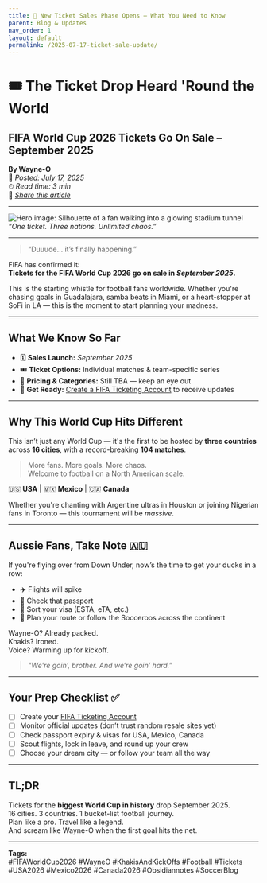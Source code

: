 ```yaml
---
title: 🚨 New Ticket Sales Phase Opens – What You Need to Know
parent: Blog & Updates
nav_order: 1
layout: default
permalink: /2025-07-17-ticket-sale-update/
---
```

# 🎟️ The Ticket Drop Heard 'Round the World 

## FIFA World Cup 2026 Tickets Go On Sale – September 2025  

**By Wayne-O**  
📅 *Posted: July 17, 2025*  
⏱ *Read time: 3 min*  
🔗 *[Share this article](#)*

---

![Hero image: Silhouette of a fan walking into a glowing stadium tunnel](https://github.com/mrwayneo/khakisandkickoffs/blob/main/docs/assets/images/hero-blog-ep1.jpeg?raw=true)  
*“One ticket. Three nations. Unlimited chaos.”*

---


> “Duuude… it’s finally happening.”

FIFA has confirmed it:  
**Tickets for the FIFA World Cup 2026 go on sale in *September 2025*.**

This is the starting whistle for football fans worldwide. Whether you're chasing goals in Guadalajara, samba beats in Miami, or a heart-stopper at SoFi in LA — this is the moment to start planning your madness.

---

## What We Know So Far

- 🗓 **Sales Launch:** *September 2025*  
- 🎟 **Ticket Options:** Individual matches & team-specific series  
- 💸 **Pricing & Categories:** Still TBA — keep an eye out  
- 🔔 **Get Ready:** [Create a FIFA Ticketing Account](https://www.fifa.com/tickets) to receive updates  

---

## Why This World Cup Hits Different

This isn’t just any World Cup — it's the first to be hosted by **three countries** across **16 cities**, with a record-breaking **104 matches**.

> More fans. More goals. More chaos.  
> Welcome to football on a North American scale.

🇺🇸 **USA** | 🇲🇽 **Mexico** | 🇨🇦 **Canada**

Whether you're chanting with Argentine ultras in Houston or joining Nigerian fans in Toronto — this tournament will be *massive*.

---

## Aussie Fans, Take Note 🇦🇺

If you're flying over from Down Under, now’s the time to get your ducks in a row:

- ✈️ Flights will spike  
- 🛂 Check that passport  
- 🧾 Sort your visa (ESTA, eTA, etc.)  
- 🎒 Plan your route or follow the Socceroos across the continent

Wayne-O? Already packed.  
Khakis? Ironed.  
Voice? Warming up for kickoff.

> _"We're goin’, brother. And we’re goin’ hard.”_

---

## Your Prep Checklist ✅

- [ ] Create your [FIFA Ticketing Account](https://www.fifa.com/tickets)  
- [ ] Monitor official updates (don’t trust random resale sites yet)  
- [ ] Check passport expiry & visas for USA, Mexico, Canada  
- [ ] Scout flights, lock in leave, and round up your crew  
- [ ] Choose your dream city — or follow your team all the way  

---

## TL;DR

Tickets for the **biggest World Cup in history** drop September 2025.  
16 cities. 3 countries. 1 bucket-list football journey.  
Plan like a pro. Travel like a legend.  
And scream like Wayne-O when the first goal hits the net.

---

**Tags:**  
#FIFAWorldCup2026 #WayneO #KhakisAndKickOffs #Football #Tickets #USA2026 #Mexico2026 #Canada2026 #Obsidiannotes #SoccerBlog  